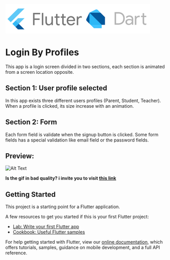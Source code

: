 <img src="https://github.com/DalexisValencia/logos-for-readme/blob/main/flutter/flutter-dart-830.png" alt="drawing" width="450"/>

# Login By Profiles

This app is a login screen divided in two sections, each section is animated from a screen location opposite.

## Section 1: User profile selected 
In this app exists three different users profiles (Parent, Student, Teacher).
When a profile is clicked, its size increase with an animation.


## Section 2: Form 
Each form field is validate when the signup button is clicked.
Some form fields has a special validation like email field or the password fields.

## Preview:

![Alt Text](https://github.com/DalexisValencia/fourth_test_app/blob/master/video/Screenrecorder-2020-12-14-16-16-46-422.gif)


**Is the gif in bad quality? i invite you to visit [this link](https://youtu.be/_ir4GEs3RXE)**


## Getting Started

This project is a starting point for a Flutter application.

A few resources to get you started if this is your first Flutter project:

- [Lab: Write your first Flutter app](https://flutter.dev/docs/get-started/codelab)
- [Cookbook: Useful Flutter samples](https://flutter.dev/docs/cookbook)

For help getting started with Flutter, view our
[online documentation](https://flutter.dev/docs), which offers tutorials,
samples, guidance on mobile development, and a full API reference.
